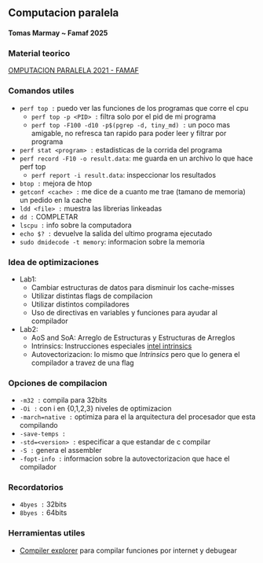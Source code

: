 ## Computacion paralela

#### Tomas Marmay ~ Famaf 2025

### Material teorico
[OMPUTACION PARALELA 2021 - FAMAF](https://cs.famaf.unc.edu.ar/~nicolasw/Docencia/CP/2021/index.html)

### Comandos utiles
- `perf top :` puedo ver las funciones de los programas que corre el cpu
    - `perf top -p <PID> :` filtra solo por el pid de mi programa
    - `perf top -F100 -d10 -p$(pgrep -d, tiny_md) :` un poco mas amigable, no refresca tan rapido para poder leer y filtrar por programa
- `perf stat <program> :` estadisticas de la corrida del programa
- `perf record -F10 -o result.data`: me guarda en un archivo lo que hace perf top
    - `perf report -i result.data`: inspeccionar los resultados
- `btop :` mejora de htop
- `getconf <cache> :` me dice de a cuanto me trae (tamano de memoria) un pedido en la cache
- `ldd <file> :` muestra las librerias linkeadas
- `dd :` COMPLETAR
- `lscpu :` info sobre la computadora
- `echo $? :` devuelve la salida del ultimo programa ejecutado
- `sudo dmidecode -t memory`: informacion sobre la memoria

### Idea de optimizaciones
- Lab1:
    - Cambiar estructuras de datos para disminuir los cache-misses
    - Utilizar distintas flags de compilacion
    - Utilizar distintos compiladores
    - Uso de directivas en variables y funciones para ayudar al compilador
- Lab2:
    - AoS and SoA: Arreglo de Estructuras y Estructuras de Arreglos
    - Intrinsics: Instrucciones especiales [intel intrinsics](https://www.intel.com/content/www/us/en/docs/intrinsics-guide/index.html#)
    - Autovectorizacion: lo mismo que *Intrinsics* pero que lo genera el compilador a travez de una flag

### Opciones de compilacion 
- `-m32 :` compila para 32bits
- `-Oi :` con i en {0,1,2,3} niveles de optimizacion
- `-march=native :` optimiza para el la arquitectura del procesador que esta compilando 
- `-save-temps :`
- `-std=<version> :` especificar a que estandar de c compilar
- `-S :` genera el assembler
- `-fopt-info :` informacion sobre la autovectorizacion que hace el compilador
 
### Recordatorios
- `4byes :` 32bits
- `8byes :` 64bits

### Herramientas utiles
- [Compiler explorer](https://godbolt.org/) para compilar funciones por internet y debugear